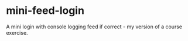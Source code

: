 # mini-feed-login
A mini login with console logging feed if correct - my version of a course exercise.
